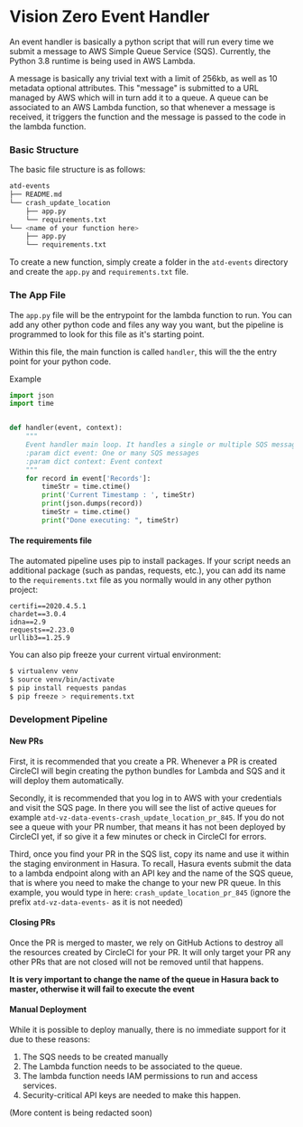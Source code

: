 # Vision Zero Event Handler

An event handler is basically a python script that
will run every time we submit a message to AWS Simple
Queue Service (SQS). Currently, the Python 3.8 runtime
is being used in AWS Lambda.

A message is basically any trivial text with a limit
of 256kb, as well as 10 metadata optional attributes.
This "message" is submitted to a URL managed by AWS
which will in turn add it to a queue. A queue can be
associated to an AWS Lambda function, so that whenever
a message is received, it triggers the function and the
message is passed to the code in the lambda function.


### Basic Structure

The basic file structure is as follows:

```bash
atd-events
├── README.md
└── crash_update_location
    ├── app.py
    └── requirements.txt
└── <name of your function here>
    ├── app.py
    └── requirements.txt
```

To create a new function, simply create a folder in the
`atd-events` directory and create the `app.py` and
`requirements.txt` file.

### The App File
The `app.py` file will be the entrypoint for the lambda
function to run. You can add any other python code
and files any way you want, but the pipeline is
programmed to look for this file as it's starting point.

Within this file, the main function is called `handler`,
this will the the entry point for your python code.

Example

```python
import json
import time


def handler(event, context):
    """
    Event handler main loop. It handles a single or multiple SQS messages.
    :param dict event: One or many SQS messages
    :param dict context: Event context
    """
    for record in event['Records']:
        timeStr = time.ctime()
        print('Current Timestamp : ', timeStr)
        print(json.dumps(record))
        timeStr = time.ctime()
        print("Done executing: ", timeStr)
```

#### The requirements file
The automated pipeline uses pip to install packages.
If your script needs an additional package (such as
pandas, requests, etc.), you can add its name to
the `requirements.txt` file as you normally would in
any other python project:

```
certifi==2020.4.5.1
chardet==3.0.4
idna==2.9
requests==2.23.0
urllib3==1.25.9
```

You can also pip freeze your current virtual environment:

```bash
$ virtualenv venv
$ source venv/bin/activate
$ pip install requests pandas
$ pip freeze > requirements.txt
```

### Development Pipeline

#### New PRs
First, it is recommended that you create a PR. Whenever a PR is created
CircleCI will begin creating the python bundles for Lambda and SQS and it
will deploy them automatically.

Secondly, it is recommended that you log in to AWS with your credentials
and visit the SQS page. In there you will see the list of active queues
for example `atd-vz-data-events-crash_update_location_pr_845`. If you
do not see a queue with your PR number, that means it has not been
deployed by CircleCI yet, if so give it a few minutes or check in
CircleCI for errors.

Third, once you find your PR in the SQS list, copy its name and use it
within the staging environment in Hasura. To recall, Hasura events submit
the data to a lambda endpoint along with an API key and the name of the
SQS queue, that is where you need to make the change to your new PR queue.
In this example, you would type in here: `crash_update_location_pr_845`
(ignore the prefix `atd-vz-data-events-` as it is not needed)

#### Closing PRs
Once the PR is merged to master, we rely on GitHub Actions to destroy all
the resources created by CircleCI for your PR. It will only target your PR
any other PRs that are not closed will not be removed until that happens.

**It is very important to change the name of the queue in Hasura back to
master, otherwise it will fail to execute the event**

#### Manual Deployment
While it is possible to deploy manually, there is no
immediate support for it due to these reasons:

1. The SQS needs to be created manually
2. The Lambda function needs to be associated to the queue.
3. The lambda function needs IAM permissions to run and access services.
4. Security-critical API keys are needed to make this happen.

(More content is being redacted soon)